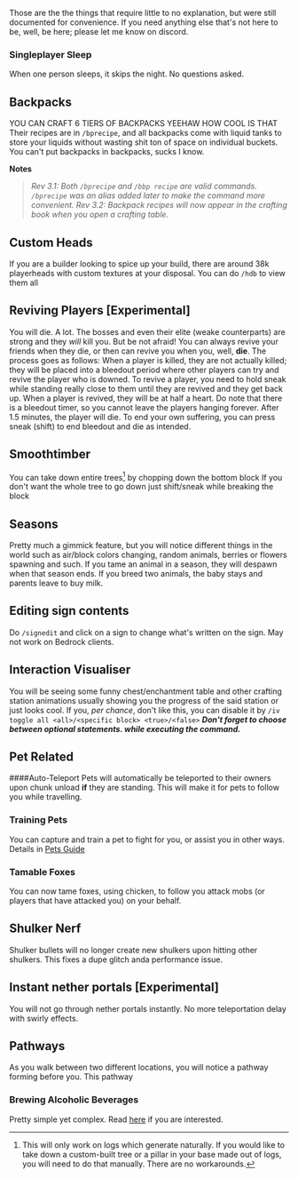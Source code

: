 Those are the the things that require little to no explanation, but were still documented for convenience. If you need anything else that's not here to be, well, be here; please let me know on discord. 

### Singleplayer Sleep
When one person sleeps, it skips the night. No questions asked.

## Backpacks
YOU CAN CRAFT 6 TIERS OF BACKPACKS YEEHAW HOW COOL IS THAT
Their recipes are in `/bprecipe`, and all backpacks come with liquid tanks to store your liquids without wasting shit ton of space on individual buckets. You can't put backpacks in backpacks, sucks I know. 

**Notes**
>*Rev 3.1: Both `/bprecipe` and `/bbp recipe` are valid commands. `/bprecipe` was an alias added later to make the command more convenient.*
>*Rev 3.2: Backpack recipes will now appear in the crafting book when you open a crafting table.*


## Custom Heads
If you are a builder looking to spice up your build, there are around 38k playerheads with custom textures at your disposal.
You can do `/hdb` to view them all

## Reviving Players [Experimental]
You will die. A lot. The bosses and even their elite (weake counterparts) are strong and they *will* kill you. But be not afraid! You can always revive your friends when they die, or then can revive you when you, well, **die**.
The process goes as follows: When a player is killed, they are not actually killed; they will be placed into a bleedout period where other players can try and revive the player who is downed. To revive a player, you need to hold sneak while standing really close to them until they are revived and they get back up. When a player is revived, they will be at half a heart. Do note that there is a bleedout timer, so you cannot leave the players hanging forever. After 1.5 minutes, the player will die. To end your own suffering, you can press sneak (shift) to end bleedout and die as intended.
## Smoothtimber
You can take down entire trees[^1] by chopping down the bottom block
If you don't want the whole tree to go down just shift/sneak while breaking the block

## Seasons
Pretty much a gimmick feature, but you will notice different things in the world such as air/block colors changing, random animals, berries or flowers spawning and such. If you tame an animal in a season, they will despawn when that season ends. If you breed two animals, the baby stays and parents leave to buy milk.

## Editing sign contents
Do `/signedit` and click on a sign to change what's written on the sign.
May not work on Bedrock clients.

## Interaction Visualiser 
You will be seeing some funny chest/enchantment table and other crafting station animations usually showing you the progress of the said station or just looks cool.
If you, *per chance*, don't like this, you can disable it by `/iv toggle all <all>/<specific block> <true>/<false>` 
***Don't forget to choose between optional statements. while executing the command.***

## Pet Related

####Auto-Teleport
Pets will automatically be teleported to their owners upon chunk unload **if** they are standing. This will make it for pets to follow you while travelling.

### Training Pets
You can capture and train a pet to fight for you, or assist you in other ways. Details in [Pets Guide](../pets.md)

### Tamable Foxes
You can now tame foxes, using chicken, to follow you attack mobs (or players that have attacked you) on your behalf. 

## Shulker Nerf
Shulker bullets will no longer create new shulkers upon hitting other shulkers. This fixes a dupe glitch anda performance issue.

## Instant nether portals [Experimental]
You will not go through nether portals instantly. No more teleportation delay with swirly effects.

## Pathways
As you walk between two different locations, you will notice a pathway forming before you. This pathway
### Brewing Alcoholic Beverages
Pretty simple yet complex. Read [here](brewing.md) if you are interested.

[^1]: This will only work on logs which generate naturally. If you would like to take down a custom-built tree or a pillar in your base made out of logs, you will need to do that manually. There are no workarounds.

